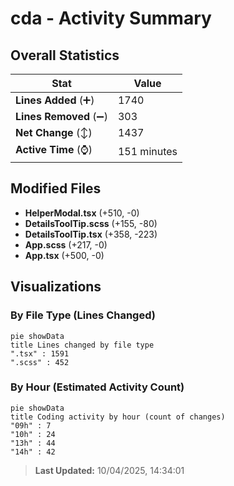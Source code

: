 # cda - Activity Summary 

## Overall Statistics

| Stat                   | Value                                                             |
| ---------------------- | ----------------------------------------------------------------- |
| **Lines Added** (➕)   | 1740                                          |
| **Lines Removed** (➖) | 303                                        |
| **Net Change** (↕)    | 1437                |
| **Active Time** (⌚)   | 151 minutes |


## Modified Files
- **HelperModal.tsx** (+510, -0)
- **DetailsToolTip.scss** (+155, -80)
- **DetailsToolTip.tsx** (+358, -223)
- **App.scss** (+217, -0)
- **App.tsx** (+500, -0)

## Visualizations

### By File Type (Lines Changed)

```mermaid
pie showData
title Lines changed by file type
".tsx" : 1591
".scss" : 452
```

### By Hour (Estimated Activity Count)

```mermaid
pie showData
title Coding activity by hour (count of changes)
"09h" : 7
"10h" : 24
"13h" : 44
"14h" : 42
```


> **Last Updated:** 10/04/2025, 14:34:01